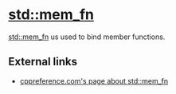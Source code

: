 # [std::mem_fn](CppStdMem_fn.md)

[std::mem_fn](CppStdMem_fn.md) us used to bind member functions.

## External links

 * [cppreference.com's page about std::mem_fn](http://en.cppreference.com/w/cpp/utility/functional/mem_fn)